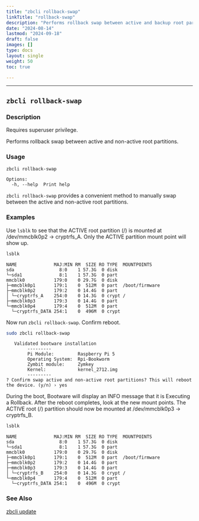 ```yaml
---
title: "zbcli rollback-swap"
linkTitle: "rollback-swap"
description: "Performs rollback swap between active and backup root partitions"
date: "2024-08-14"
lastmod: "2024-09-18"
draft: false
images: []
type: docs
layout: single
weight: 50
toc: true

---
```


-----

## `zbcli rollback-swap`

### Description

Requires superuser privilege.

Performs rollback swap between active and non-active root partitions.

### Usage

```
zbcli rollback-swap

Options:
  -h, --help  Print help
```

`zbcli rollback-swap` provides a convenient method to manually swap between the active and non-active root partitions.

### Examples

Use `lsblk` to see that the ACTIVE root partition (/) is mounted at /dev/mmcblk0p2 -> cryptrfs_A. Only the ACTIVE partition mount point will show up.

```bash
lsblk
```

```
NAME              MAJ:MIN RM  SIZE RO TYPE  MOUNTPOINTS
sda                 8:0    1 57.3G  0 disk
└─sda1              8:1    1 57.3G  0 part
mmcblk0           179:0    0 29.7G  0 disk
├─mmcblk0p1       179:1    0  512M  0 part  /boot/firmware
├─mmcblk0p2       179:2    0 14.4G  0 part
│ └─cryptrfs_A    254:0    0 14.3G  0 crypt /
├─mmcblk0p3       179:3    0 14.4G  0 part
└─mmcblk0p4       179:4    0  512M  0 part
  └─cryptrfs_DATA 254:1    0  496M  0 crypt
```

Now run `zbcli rollback-swap`. Confirm reboot. 

```bash
sudo zbcli rollback-swap
```

```
   Validated bootware installation
        ---------
        Pi Module:         Raspberry Pi 5
        Operating System:  Rpi-Bookworm
        Zymbit module:     Zymkey
        Kernel:            kernel_2712.img
        ---------
? Confirm swap active and non-active root partitions? This will reboot the device. (y/n) › yes
```

During the boot, Bootware will display an INFO message that it is Executing a Rollback. After the reboot completes, look at the new mount points. The ACTIVE root (/) partition should now be mounted at /dev/mmcblk0p3 -> cryptrfs_B.

```bash
lsblk
```

```
NAME              MAJ:MIN RM  SIZE RO TYPE  MOUNTPOINTS
sda                 8:0    1 57.3G  0 disk
└─sda1              8:1    1 57.3G  0 part
mmcblk0           179:0    0 29.7G  0 disk
├─mmcblk0p1       179:1    0  512M  0 part  /boot/firmware
├─mmcblk0p2       179:2    0 14.4G  0 part
├─mmcblk0p3       179:3    0 14.4G  0 part
│ └─cryptrfs_B    254:0    0 14.3G  0 crypt /
└─mmcblk0p4       179:4    0  512M  0 part
  └─cryptrfs_DATA 254:1    0  496M  0 crypt
```


### See Also
[zbcli update](../update)

